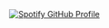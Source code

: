 <div align="center">
  <a href="https://git.io/typing-svg" target="_blank">
    <img src="https://readme-typing-svg.herokuapp.com?font=Goldman&weight=500&size=22&duration=3000&pause=500&color=1D6685&multiline=true&width=650&height=140&lines=%24+whoami;Javier+Paez+Franco;Thanks+for+visiting!+%F0%9F%92%9B" alt="Spotify GitHub Profile" />
  </a>
</div>
